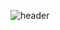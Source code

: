 ![header](https://capsule-render.vercel.app/api?type=waving&color=FF1000&height=300&section=header&text=capsule%20render&fontSize=90)